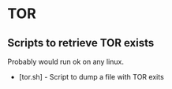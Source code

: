 # TOR
## Scripts to retrieve TOR exists
Probably would run ok on any linux.

- [tor.sh] - Script to dump a file with TOR exits
